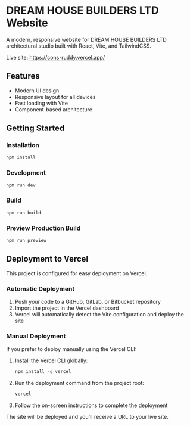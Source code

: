 # DREAM HOUSE BUILDERS LTD Website

A modern, responsive website for DREAM HOUSE BUILDERS LTD architectural studio built with React, Vite, and TailwindCSS.

Live site: https://cons-ruddy.vercel.app/

## Features

- Modern UI design
- Responsive layout for all devices
- Fast loading with Vite
- Component-based architecture

## Getting Started

### Installation

```bash
npm install
```

### Development

```bash
npm run dev
```

### Build

```bash
npm run build
```

### Preview Production Build

```bash
npm run preview
```

## Deployment to Vercel

This project is configured for easy deployment on Vercel.

### Automatic Deployment

1. Push your code to a GitHub, GitLab, or Bitbucket repository
2. Import the project in the Vercel dashboard
3. Vercel will automatically detect the Vite configuration and deploy the site

### Manual Deployment

If you prefer to deploy manually using the Vercel CLI:

1. Install the Vercel CLI globally:
   ```bash
   npm install -g vercel
   ```

2. Run the deployment command from the project root:
   ```bash
   vercel
   ```

3. Follow the on-screen instructions to complete the deployment

The site will be deployed and you'll receive a URL to your live site.
